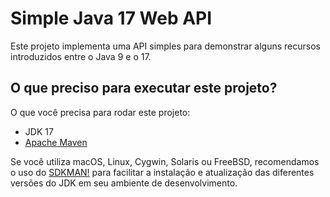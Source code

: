 # Simple Java 17 Web API

Este projeto implementa uma API simples para demonstrar alguns recursos introduzidos entre o Java 9 e o 17.

## O que preciso para executar este projeto?

O que você precisa para rodar este projeto:

* JDK 17
* [Apache Maven](https://maven.apache.org/)

Se você utiliza macOS, Linux, Cygwin, Solaris ou FreeBSD, recomendamos o uso do [SDKMAN!](https://sdkman.io/) para facilitar a instalação e atualização das diferentes versões do JDK em seu ambiente de desenvolvimento.

